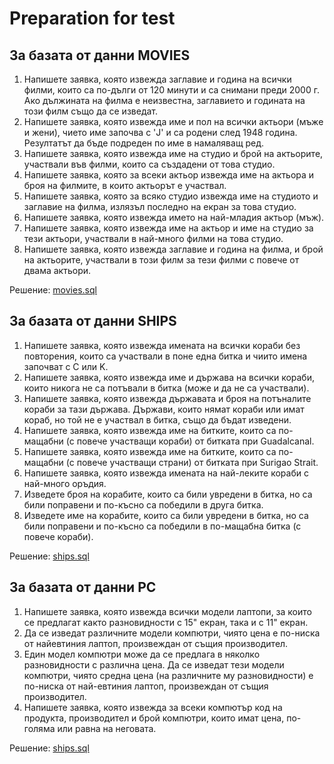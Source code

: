 # Preparation for test

## За базата от данни MOVIES

1. Напишете заявка, която извежда заглавие и година на всички филми, които са по-дълги от 120 минути и са снимани преди 2000 г. Ако дължината на филма е неизвестна, заглавието и годината на този филм също да се изведат.
2. Напишете заявка, която извежда име и пол на всички актьори (мъже и жени), чието име започва с 'J' и са родени след 1948 година. Резултатът да бъде подреден по име в намаляващ ред.
3. Напишете заявка, която извежда име на студио и брой на актьорите, участвали във филми, които са създадени от това студио.
4. Напишете заявка, която за всеки актьор извежда име на актьора и броя на филмите, в които актьорът е участвал.
5. Напишете заявка, която за всяко студио извежда име на студиото и заглавие на филма, излязъл последно на екран за това студио.
6. Напишете заявка, която извежда името на най-младия актьор (мъж).
7. Напишете заявка, която извежда име на актьор и име на студио за тези актьори, участвали в най-много филми на това студио.
8. Напишете заявка, която извежда заглавие и година на филма, и брой на актьорите, участвали в този филм за тези филми с повече от двама актьори.

Решение: [movies.sql](https://github.com/nia-flo/FMI-Databases/blob/main/6.%20Preparation%20for%20test/movies.sql)

## За базата от данни SHIPS

1. Напишете заявка, която извежда имената на всички кораби без повторения, които са участвали в поне една битка и чиито имена започват с C или K.
2. Напишете заявка, която извежда име и държава на всички кораби, които никога не са потъвали в битка (може и да не са участвали).
3. Напишете заявка, която извежда държавата и броя на потъналите кораби за тази държава. Държави, които нямат кораби или имат кораб, но той не е участвал в битка, също да бъдат изведени.
4. Напишете заявка, която извежда име на битките, които са по-мащабни (с повече участващи кораби) от битката при Guadalcanal.
5. Напишете заявка, която извежда име на битките, които са по-мащабни (с повече участващи страни) от битката при Surigao Strait.
6. Напишете заявка, която извежда имената на най-леките кораби с най-много оръдия.
7. Изведете броя на корабите, които са били увредени в битка, но са били поправени и по-късно са победили в друга битка.
8. Изведете име на корабите, които са били увредени в битка, но са били поправени и по-късно са победили в по-мащабна битка (с повече кораби).

Решение: [ships.sql](https://github.com/nia-flo/FMI-Databases/blob/main/6.%20Preparation%20for%20test/pc.sql)

## За базата от данни PC

1. Напишете заявка, която извежда всички модели лаптопи, за които се предлагат както разновидности с 15" екран, така и с 11" екран.
2. Да се изведат различните модели компютри, чиято цена е по-ниска от найевтиния лаптоп, произвеждан от същия производител.
3. Един модел компютри може да се предлага в няколко разновидности с различна цена. Да се изведат тези модели компютри, чиято средна цена (на различните му разновидности) е по-ниска от най-евтиния лаптоп, произвеждан от същия производител.
4. Напишете заявка, която извежда за всеки компютър код на продукта, производител и брой компютри, които имат цена, по-голяма или равна на неговата.

Решение: [ships.sql](https://github.com/nia-flo/FMI-Databases/blob/main/6.%20Preparation%20for%20test/ships.sql)

